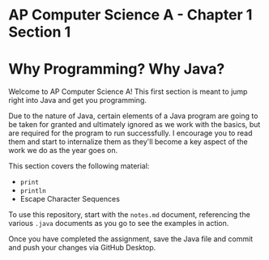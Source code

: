 # AP Computer Science A - Chapter 1 Section 1

# Why Programming? Why Java?

Welcome to AP Computer Science A! This first section is meant to jump right into Java and get you programming.

Due to the nature of Java, certain elements of a Java program are going to be taken for granted and ultimately ignored as we work with the basics, but are required for the program to run successfully. I encourage you to read them and start to internalize them as they'll become a key aspect of the work we do as the year goes on.

This section covers the following material:

- `print`
- `println`
- Escape Character Sequences

To use this repository, start with the `notes.md` document, referencing the various `.java` documents as you go to see the examples in action.

Once you have completed the assignment, save the Java file and commit and push your changes via GitHub Desktop.
